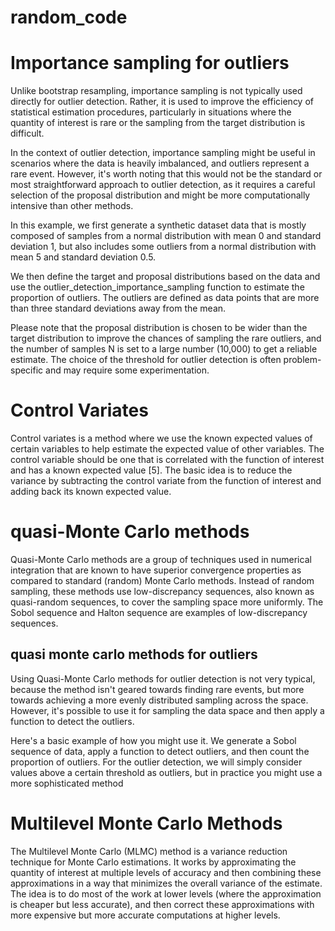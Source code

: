 # random_code

# Importance sampling for outliers

Unlike bootstrap resampling, importance sampling is not typically used directly for outlier detection. Rather, it is used to improve the efficiency of statistical estimation procedures, particularly in situations where the quantity of interest is rare or the sampling from the target distribution is difficult.

In the context of outlier detection, importance sampling might be useful in scenarios where the data is heavily imbalanced, and outliers represent a rare event. However, it's worth noting that this would not be the standard or most straightforward approach to outlier detection, as it requires a careful selection of the proposal distribution and might be more computationally intensive than other methods.

In this example, we first generate a synthetic dataset data that is mostly composed of samples from a normal distribution with mean 0 and standard deviation 1, but also includes some outliers from a normal distribution with mean 5 and standard deviation 0.5.

We then define the target and proposal distributions based on the data and use the outlier_detection_importance_sampling function to estimate the proportion of outliers. The outliers are defined as data points that are more than three standard deviations away from the mean.

Please note that the proposal distribution is chosen to be wider than the target distribution to improve the chances of sampling the rare outliers, and the number of samples N is set to a large number (10,000) to get a reliable estimate. The choice of the threshold for outlier detection is often problem-specific and may require some experimentation.

# Control Variates
Control variates is a method where we use the known expected values of certain variables to help estimate the expected value of other variables. The control variable should be one that is correlated with the function of interest and has a known expected value [5]. The basic idea is to reduce the variance by subtracting the control variate from the function of interest and adding back its known expected value.

# quasi-Monte Carlo methods
Quasi-Monte Carlo methods are a group of techniques used in numerical integration that are known to have superior convergence properties as compared to standard (random) Monte Carlo methods. Instead of random sampling, these methods use low-discrepancy sequences, also known as quasi-random sequences, to cover the sampling space more uniformly. The Sobol sequence and Halton sequence are examples of low-discrepancy sequences.

## quasi monte carlo methods for outliers
Using Quasi-Monte Carlo methods for outlier detection is not very typical, because the method isn't geared towards finding rare events, but more towards achieving a more evenly distributed sampling across the space. However, it's possible to use it for sampling the data space and then apply a function to detect the outliers.

Here's a basic example of how you might use it. We generate a Sobol sequence of data, apply a function to detect outliers, and then count the proportion of outliers. For the outlier detection, we will simply consider values above a certain threshold as outliers, but in practice you might use a more sophisticated method

# Multilevel Monte Carlo Methods

The Multilevel Monte Carlo (MLMC) method is a variance reduction technique for Monte Carlo estimations. It works by approximating the quantity of interest at multiple levels of accuracy and then combining these approximations in a way that minimizes the overall variance of the estimate. The idea is to do most of the work at lower levels (where the approximation is cheaper but less accurate), and then correct these approximations with more expensive but more accurate computations at higher levels.
